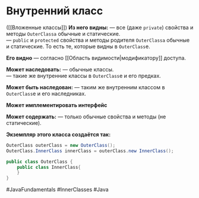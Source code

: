 # Внутренний класс
([[Вложенные классы]])
**Из него видны:**
— все (даже `private`) свойства и методы `OuterClassа` обычные и статические.  
— `public` и `protected` свойства и методы родителя `OuterClassа` обычные и статические. То есть те, которые видны в `OuterClass`е.  
  
**Его видно**
— согласно [[Область видимости|модификатору]] доступа.  
  
**Может наследовать:**
— обычные классы.  
— такие же внутренние классы в `OuterClass`e и его предках.  
  
**Может быть наследован:**
— таким же внутренним классом в `OuterClass`e и его наследниках.  
  
**Может имплементировать интерфейс**  
  
**Может содержать:**
— только обычные свойства и методы (не статические).  
  
**Экземпляр этого класса создаётся так:**  

```java
OuterClass outerClass = new OuterClass();
OuterClass.InnerClass innerClass = outerClass.new InnerClass();
```

```java
public class OuterClass {
	public class InnerClass{
	}
}
```

#JavaFundamentals 
#InnerClasses
#Java
